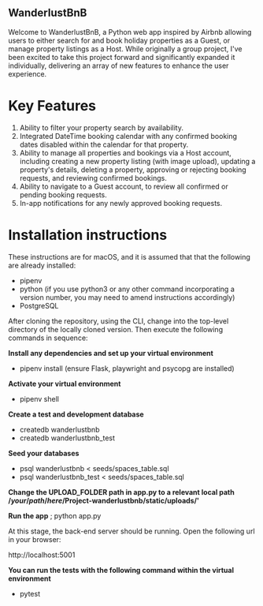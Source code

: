 ## WanderlustBnB

Welcome to WanderlustBnB, a Python web app inspired by Airbnb allowing users to either search for and book holiday properties as a Guest, or manage property listings as a Host. While originally a group project, I've been excited to take this project forward and significantly expanded it individually, delivering an array of new features to enhance the user experience. 

# Key Features

1. Ability to filter your property search by availability.
2. Integrated DateTime booking calendar with any confirmed booking dates disabled within the calendar for that property.
3. Ability to manage all properties and bookings via a Host account, including creating a new property listing (with image upload), updating a property's details, deleting a property, approving or rejecting booking requests, and reviewing confirmed bookings. 
4. Ability to navigate to a Guest account, to review all confirmed or pending booking requests.
5. In-app notifications for any newly approved booking requests. 

# Installation instructions

These instructions are for macOS, and it is assumed that that the following are already installed:

* pipenv
* python (if you use python3 or any other command incorporating a version number, you may need to amend instructions accordingly)
* PostgreSQL 

After cloning the repository, using the CLI, change into the top-level directory of the locally cloned version. Then execute the following commands in sequence:

**Install any dependencies and set up your virtual environment**
* pipenv install 
(ensure Flask, playwright and psycopg are installed)

**Activate your virtual environment**
* pipenv shell

**Create a test and development database**
* createdb wanderlustbnb
* createdb wanderlustbnb_test

**Seed your databases**
* psql wanderlustbnb < seeds/spaces_table.sql
* psql wanderlustbnb_test < seeds/spaces_table.sql

**Change the UPLOAD_FOLDER path in app.py to a relevant local path /*your*/*path*/*here*/Project-wanderlustbnb/static/uploads/'**

**Run the app**
; python app.py

At this stage, the back-end server should be running. Open the following url in your browser: 

http://localhost:5001

**You can run the tests with the following command within the virtual environment**
* pytest 